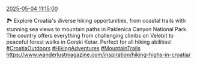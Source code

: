 [2025-05-04 11:15:00](https://mstdn.social/@hill_wanderer/114449272063990644)

🏞️ Explore Croatia&#39;s diverse hiking opportunities, from coastal trails with stunning sea views to mountain paths in Paklenica Canyon National Park. The country offers everything from challenging climbs on Velebit to peaceful forest walks in Gorski Kotar. Perfect for all hiking abilities! <a href="https://mstdn.social/tags/CroatiaOutdoors" class="mention hashtag" rel="tag">#CroatiaOutdoors</a> <a href="https://mstdn.social/tags/HikingAdventures" class="mention hashtag" rel="tag">#HikingAdventures</a> <a href="https://mstdn.social/tags/MountainTrails" class="mention hashtag" rel="tag">#MountainTrails</a> <a href="https://www.wanderlustmagazine.com/inspiration/hiking-highs-in-croatia/" target="_blank" rel="nofollow noopener noreferrer" translate="no">https://www.wanderlustmagazine.com/inspiration/hiking-highs-in-croatia/</a>